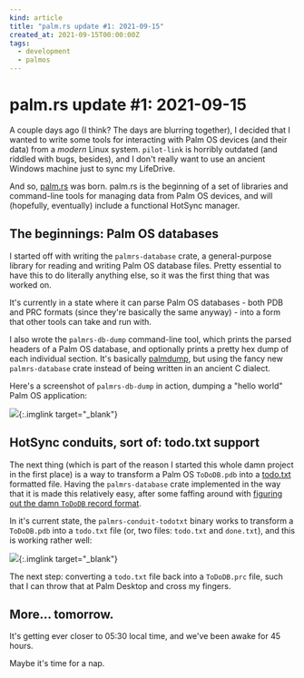 ```yaml
---
kind: article
title: "palm.rs update #1: 2021-09-15"
created_at: 2021-09-15T00:00:00Z
tags:
  - development
  - palmos
---
```


# palm.rs update #1: 2021-09-15

A couple days ago (I think? The days are blurring together), I decided that I
wanted to write some tools for interacting with Palm OS devices (and their
data) from a _modern_ Linux system. `pilot-link` is horribly outdated (and
riddled with bugs, besides), and I don't really want to use an ancient Windows
machine just to sync my LifeDrive.

And so, [palm.rs][] was born. palm.rs is the beginning of a set of libraries
and command-line tools for managing data from Palm OS devices, and will
(hopefully, eventually) include a functional HotSync manager.


## The beginnings: Palm OS databases

I started off with writing the `palmrs-database` crate, a general-purpose
library for reading and writing Palm OS database files. Pretty essential to
have this to do literally anything else, so it was the first thing that was
worked on.

It's currently in a state where it can parse Palm OS databases - both PDB and
PRC formats (since they're basically the same anyway) - into a form that other
tools can take and run with.

I also wrote the `palmrs-db-dump` command-line tool, which prints the parsed
headers of a Palm OS database, and optionally prints a pretty hex dump of each
individual section. It's basically [palmdump][], but using the fancy new
`palmrs-database` crate instead of being written in an ancient C dialect.

Here's a screenshot of `palmrs-db-dump` in action, dumping a "hello world"
Palm OS application:

[![][ss-dbdump]][ss-dbdump]{:.imglink target="_blank"}


## HotSync conduits, sort of: todo.txt support

The next thing (which is part of the reason I started this whole damn project
in the first place) is a way to transform a Palm OS `ToDoDB.pdb` into a
[todo.txt][] formatted file. Having the `palmrs-database` crate implemented in
the way that it is made this relatively easy, after some faffing around with
[figuring out the damn `ToDoDB` record format][db-formats-todo].

In it's current state, the `palmrs-conduit-todotxt` binary works to transform a
`ToDoDB.pdb` into a `todo.txt` file (or, two files: `todo.txt` and `done.txt`),
and this is working rather well:

[![][ss-conduit-todotxt]][ss-conduit-todotxt]{:.imglink target="_blank"}

The next step: converting a `todo.txt` file back into a `ToDoDB.prc` file, such
that I can throw that at Palm Desktop and cross my fingers.


## More… tomorrow.

It's getting ever closer to 05:30 local time, and we've been awake for 45 hours.

Maybe it's time for a nap.


[palm.rs]: https://github.com/u1f408/palmrs/
[palmdump]: http://fourmilab.ch/palm/palmdump/
[todo.txt]: https://todotxt.org
[db-formats-todo]: https://catstret.ch/projects/palmos/db-formats/#tododb
[ss-dbdump]: https://oops-all-kittens.sfo2.digitaloceanspaces.com/blog/2021-09-15-050702_761x1025_scrot.png
[ss-conduit-todotxt]: https://oops-all-kittens.sfo2.digitaloceanspaces.com/blog/2021-09-15-045106_963x453_scrot.png
